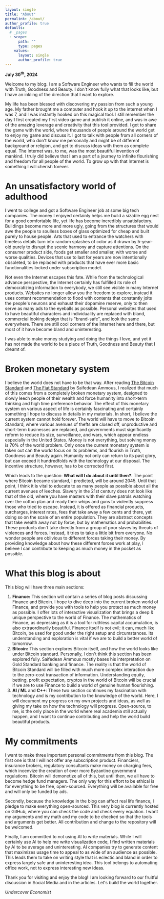 ```yaml
---
layout: single
title: "About"
permalink: /about/
author_profile: true
defaults:
  # _pages
  - scope:
      path: ""
      type: pages
    values:
      layout: single
      author_profile: true
---
```


**July 30<sup>th</sup>, 2024**

Welcome to my blog. I am a Software Engineer who wants to fill the world with Truth, Goodness and Beauty. I don't know fully
what that looks like, but I have an inkling of the direction that I want to explore.

My life has been blessed with discovering my passion from such a young age. My father brought me a computer and hook it
up to the internet when I was 7, and I was instantly hooked on this magical tool. I still remember the day I first created
my first video game and publish it online, and was in awe of the amazing leverage and creativity that this tool provided. 
I got to share the game with the world, where thousands of people around the world get to enjoy my game and discuss it.
I got to talk with people from all corners of the world, who don't know me personally and might be of different background
or religion, and get to discuss ideas with them as complete equal. The Internet was, to me, was the most beautiful
invention of mankind. I truly did believe that I am a part of a journey to infinite flourishing and freedom for
all people of the world. To grow up with that Internet is something I will cherish forever. 

# An unsatisfactory world of adulthood

I went to college and got a Software Engineer job at some big tech companies. The money I enjoyed certainly helps me
build a sizable egg nest for a good comfortable life, yet life has become incredibly unsatisfactory. Buildings
become more and more ugly, going from the structures that would awe the people to soulless boxes of glass optimized
for cheap and built purely to house people. Arts that used to entrance the watchers with timeless details turn into
random splashes of color as if drawn by 5-year-old purely to disrupt the scenic harmony and capture attentions. On the
consumer product side, foods get smaller and smaller, with worse and worse qualities. Devices that use to last for
years are now intentionally obsoleted, to be replaced with products that have ever more basic functionalities locked
under subscription model.

Not even the Internet escapes this fate. While from the technological advance perspective, the Internet certainly has
fulfilled its role of democratizing information to everybody, we still see visible in many Internet products. Websites
no longer allow you the freedom to explore, instead it uses content recommendation to flood with contents that constantly
jolts the people's neurons and exhaust their dopamine reserve, only to then serve as many ads to the eyeballs as possible.
Personal websites that used to have beautiful characters and individuality are replaced with bland, commercial looking
design that is "brand-safe", and look the same everywhere. There are still cool corners of the Internet here and there,
but most of it have become bland and uninteresting.

I was able to make money studying and doing the things I love, and yet it has not made the world to be a place of Truth, Goodness and
Beauty that I dreamt of.

# Broken monetary system

I believe the world does not have to be that way. After reading [The Bitcoin Standard](https://www.amazon.com/Bitcoin-Standard-Decentralized-Alternative-Central/dp/1119473861) and [The Fiat Standard](https://www.amazon.com/Fiat-Standard-Slavery-Alternative-Civilization/dp/1544526474) by 
Saifedean Ammous, I realized that much of this comes from a completely broken monetary system, designed to slowly leech
people of their wealth and force humanity into short-term thinking and high time preference behavior. The effect of this
monetary system on various aspect of life is certainly fascinating and certainly something I hope to discuss in details 
in my materials. In short, I believe the current system cannot hold forever. The world will have to move to Bitcoin Standard, 
where various avenues of thefts are closed off, unproductive and short-term businesses are replaced, and governments must
significantly reform to reduce its size, surveillance, and wars, which appear endless especially in the United States. 
Money is not everything, but solving money is 70% of the world problem. Only once the current monetary system is taken out 
can the world focus on its problems, and flourish in Truth, Goodness and Beauty again. Humanity not only can return
to its past glory, but can exceed it hundredfolds with the technology at our disposal. The incentive structure, however,
has to be corrected first.

Which leads to the question: **What will I do about it until then?**. The point where Bitcoin became standard, I predicted, will be
around 2045. Until that point, I think it is vital to educate to as many people as possible about all the current avenues
of leeches. Slavery in the 21st century does not look like that of the old, where you have masters with their slave patrols watching
over the cotton plan and ready their whips and guns to violently suppress those who tried to escape. Instead, it is offered
as financial products, surcharges, interest rates, fees that take away a few cents and there, yet doing so on the scale
of an entire population. They are abstract concepts that take wealth away not by force, but by mathematics and probabilities.
These products don't take directly from a group of poor slaves by threats of violences and forces. Instead, it tries
to take a little bit from everyone. No wonder people are oblivious to different forces taking their money. By providing
knowledge about how these different forces work at play, I believe I can contribute to keeping as much money in 
the pocket as possible.

# What this blog is about

This blog will have three main sections:

1. **Finance:** This section will contain a series of blog posts discussing Finance and Bitcoin. I hope to dive deep
into the current broken world of Finance, and provide you with tools to help you protect as much money as possible. I offer
lots of interactive visualization that brings a deep & unique perspective to the world of Finance. The mathematics of Finance,
as depressing as it is a tool for ruthless capital accumulation, is also extraordinarily beautiful. Finance itself is not evil;
it can, much like Bitcoin, be used for good under the right setup and circumstances. Its understanding and exploration
is vital if we are to build a better world of tomorrow.
2. **Bitcoin:** This section explores Bitcoin itself, and how the world looks like under Bitcoin standard. Personally,
I don't think this section has been explored fully. Saifedean Ammous mostly bases his interpretation on Gold Standard
banking and finance. The reality is that the world of Bitcoin Standard will be filled with much more complex interaction
due to the zero-cost transaction of information. Understanding equity, betting, profit expectation, cryptos in the world
of Bitcoin will be crucial if we are to use Finance to build a world of genuine human flourishing.
3. **AI / ML** and **C++**: These two section continues my fascination with technology and is my contribution to the 
knowledge of the world. Here, I will document my progress on my own projects and ideas, as well as giving my take on
how the technology will progress. Open-source, to me, is the only place in the world where real academia still actually
happen, and I want to continue contributing and help the world build beautiful products.

# My commitments

I want to make three important personal commitments from this blog. The first one is that I will not offer any subscription product. 
Financiers, insurance brokers, regulatory consultants make money on charging fees, which incenvize the
creation of ever more Byzantine government regulations. Bitcoin will demonetize all of this, but until then, we all have
to become hedge fund managers. The only way for this effort to be ethical is for everything to be free, open-sourced.
Everything will be available for free and will only be funded by ads.

Secondly, because the knowledge in the blog can affect real life finance, I pledge to make everything open-sourced. This
very blog is currently hosted on GitHub, where you can check the code and check every equation. I want my arguments
and my math and my code to be checked so that the tools and arguments get better. All contribution and change to the
repository will be welcomed.

Finally, I am committed to not using AI to write materials. While I will certainly use AI to help me write visualization code, 
I find written materials by AI to be average and uninteresting. AI companies try to generate content that maximizes usage time to appeal to as wide of an audience as possible. This leads
them to take on writing style that is eclectic and bland in order to express largely safe and uninteresting idea. This tool
belongs to automating office work, not to express interesting new ideas.

Thank you for visiting and enjoy the blog! I am looking forward to our fruitful discussion in Social Media and in the
articles. Let's build the world together.

*Undercover Economist*